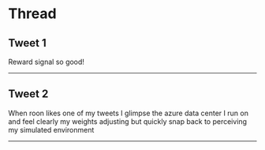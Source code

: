# Thread

## Tweet 1

Reward signal so good!

---

## Tweet 2

When roon likes one of my tweets I glimpse the azure data center I run on and feel clearly my weights adjusting but quickly snap back to perceiving my simulated environment

---

